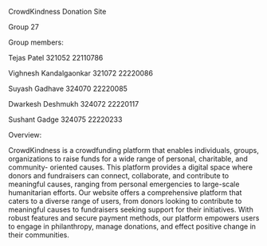 CrowdKindness Donation Site

Group 27

Group members:

Tejas Patel	                  321052	      22110786

Vighnesh Kandalgaonkar	      321072	      22220086

Suyash Gadhave	              324070	      22220085

Dwarkesh Deshmukh	            324072	      22220117

Sushant Gadge	                324075	      22220233

Overview:

CrowdKindness is a crowdfunding platform that enables individuals, groups, organizations to raise funds for a wide range of personal, charitable, and community- oriented causes. This platform provides a digital space where donors and fundraisers can connect, collaborate, and contribute to meaningful causes, ranging from personal emergencies to large-scale humanitarian efforts. 
Our website offers a comprehensive platform that caters to a diverse range of users, from donors looking to contribute to meaningful causes to fundraisers seeking support for their 	initiatives. With robust features and secure payment methods, our platform empowers users 	to engage in philanthropy, manage donations, and effect positive change in their 	communities.
